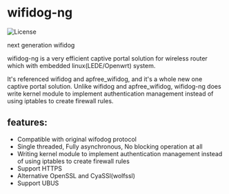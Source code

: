 # wifidog-ng

![](https://img.shields.io/badge/license-GPLV3-brightgreen.svg?style=plastic "License")

next generation wifidog

wifidog-ng is a very efficient captive portal solution for wireless router which with
embedded linux(LEDE/Openwrt) system. 

It's referenced wifidog and apfree_wifidog, and it's a whole new one captive portal solution.
Unlike wifidog and apfree_wifidog, wifidog-ng does write kernel module to implement
authentication management instead of using iptables to create firewall rules.

## features:
* Compatible with original wifodog protocol
* Single threaded, Fully asynchronous, No blocking operation at all
* Writing kernel module to implement authentication management instead of using iptables to create firewall rules
* Support HTTPS
* Alternative OpenSSL and CyaSSl(wolfssl)
* Support UBUS
